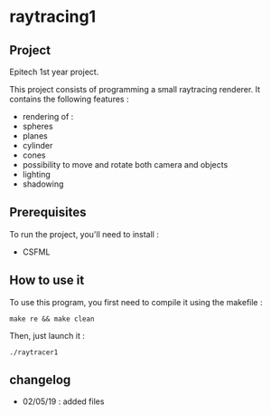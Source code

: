 # raytracing1


## Project
Epitech 1st year project.

This project consists of programming a small raytracing renderer. It contains the following features :

* rendering of :
 * spheres
 * planes
 * cylinder
 * cones
* possibility to move and rotate both camera and objects
* lighting
* shadowing




## Prerequisites
To run the project, you'll need to install :

* CSFML



## How to use it
To use this program, you first need to compile it using the makefile :
    
    make re && make clean

Then, just launch it :

    ./raytracer1



## changelog
* 02/05/19 : added files




